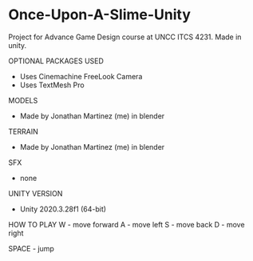 # Once-Upon-A-Slime-Unity
Project for Advance Game Design course at UNCC ITCS 4231. Made in unity.

OPTIONAL PACKAGES USED
- Uses Cinemachine FreeLook Camera
- Uses TextMesh Pro

MODELS
- Made by Jonathan Martinez (me) in blender

TERRAIN
- Made by Jonathan Martinez (me) in blender

SFX
- none

UNITY VERSION
- Unity 2020.3.28f1 (64-bit)

HOW TO PLAY
W - move forward
A - move left
S - move back
D - move right

SPACE - jump
